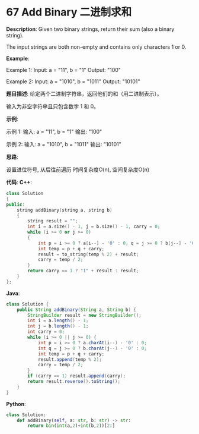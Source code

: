 # 67 Add Binary 二进制求和

__Description__:
Given two binary strings, return their sum (also a binary string).

The input strings are both non-empty and contains only characters 1 or 0.

__Example__:

Example 1:
Input: a = "11", b = "1"
Output: "100"

Example 2:
Input: a = "1010", b = "1011"
Output: "10101"

__题目描述__:
给定两个二进制字符串，返回他们的和（用二进制表示）。

输入为非空字符串且只包含数字 1 和 0。

__示例__:

示例 1:
输入: a = "11", b = "1"
输出: "100"

示例 2:
输入: a = "1010", b = "1011"
输出: "10101"

__思路__:

设置进位符号, 从后往前遍历
时间复杂度O(n), 空间复杂度O(n)

__代码__:
__C++__:

```C++
class Solution 
{
public:
    string addBinary(string a, string b) 
    {
        string result = "";
        int i = a.size() - 1, j = b.size() - 1, carry = 0;
        while (i >= 0 or j >= 0) 
        {
            int p = i >= 0 ? a[i--] - '0' : 0, q = j >= 0 ? b[j--] - '0' : 0;
            int temp = p + q + carry;
            result = to_string(temp % 2) + result;
            carry = temp / 2;
        }
        return carry == 1 ? "1" + result : result;
    }
};
```

__Java__:

```Java
class Solution {
    public String addBinary(String a, String b) {
        StringBuilder result = new StringBuilder();
        int i = a.length() - 1;
        int j = b.length() - 1;
        int carry = 0;
        while (i >= 0 || j >= 0) {
            int p = i >= 0 ? a.charAt(i--) - '0' : 0;
            int q = j >= 0 ? b.charAt(j--) - '0' : 0;
            int temp = p + q + carry;
            result.append(temp % 2);
            carry = temp / 2;
        }
        if (carry == 1) result.append(carry);
        return result.reverse().toString();
    }
}
```

__Python__:

```Python
class Solution:
    def addBinary(self, a: str, b: str) -> str:
        return bin(int(a,2)+int(b,2))[2:]
```
